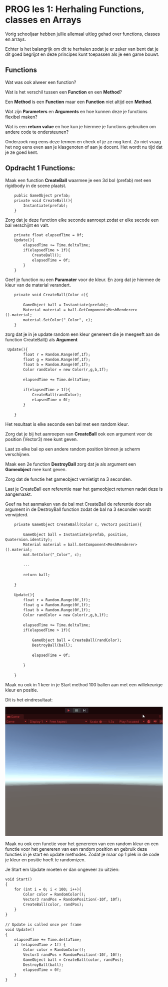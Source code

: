 # PROG les 1: Herhaling Functions, classes en Arrays

Vorig schooljaar hebben jullie allemaal uitleg gehad over functions, classes en arrays.

Echter is het balangrijk om dit te herhalen zodat je er zeker van bent dat je dit goed begrijpt en deze principes kunt toepassen als je een game bouwt.

## Functions

Wat was ook alweer een function?

Wat is het verschil tussen een **Function** en een **Method**?

Een **Method** is een **Function** maar een **Function** niet altijd een **Method**.

Wat zijn **Parameters** en **Arguments** en hoe kunnen deze je functions flexibel maken?

Wat is een **return value** en hoe kun je hiermee je functions gebruiken om andere code te ondersteunen?

Onderzoek nog eens deze termen en check of je ze nog kent. Zo niet vraag het nog eens even aan je klasgenoten of aan je docent. Het wordt nu tijd dat je ze goed kent.

## Opdracht 1 Functions:

Maak een function **CreateBall** waarmee je een 3d bol (prefab) met een rigidbody in de scene plaatst.

```
    public GameObject prefab;
    private void CreateBall(){
        Instantiate(prefab);
    }
```

Zorg dat je deze function elke seconde aanroept zodat er elke secode een bal verschijnt en valt.

```
    private float elapsedTime = 0f;
    Update(){
        elapsedTime += Time.deltaTime;
        if(elapsedTime > 1f){
            CreateBall();
            elapsedTime = 0f;
        }
    }
```

Geef je function nu een **Paramater** voor de kleur. En zorg dat je hiermee de kleur van de material verandert.

```
    private void CreateBall(Color c){

        GameObject ball = Instantiate(prefab);
        Material material = ball.GetComponent<MeshRenderer>().material;
        material.SetColor("_Color", c);
    }
```

zorg dat je in je update random een kleur genereert die je meegeeft aan de function CreateBall() als **Argument**

```
 Update(){
        float r = Random.Range(0f,1f);
        float g = Random.Range(0f,1f);
        float b = Random.Range(0f,1f);
        Color randColor = new Color(r,g,b,1f);

        elapsedTime += Time.deltaTime;

        if(elapsedTime > 1f){
            CreateBall(randColor);
            elapsedTime = 0f;
        }

    }

```

Het resultaat is elke seconde een bal met een random kleur.

Zorg dat je bij het aanroepen van **CreateBall** ook een argument voor de position (Vector3) mee kunt geven.

Laat zo elke bal op een andere random position binnen je scherm verschijnen.

Maak een 2e function **DestroyBall** zorg dat je als argument een **Gameobject** mee kunt geven.

Zorg dat de functie het gameobject vernietigt na 3 seconden.

Laat je CreateBall een referentie naar het gameobject returnen nadat deze is aangemaakt.

Geef na het aanmaken van de bal met CreateBall de referentie door als argument in de DestroyBall function zodat de bal na 3 seconden wordt verwijderd.

```
    private GameObject CreateBall(Color c, Vector3 position){

        GameObject ball = Instantiate(prefab, position, Quaternion.identity);
        Material material = ball.GetComponent<MeshRenderer>().material;
        mat.SetColor("_Color", c);

        ...

        return ball;

    }

    Update(){
        float r = Random.Range(0f,1f);
        float g = Random.Range(0f,1f);
        float b = Random.Range(0f,1f);
        Color randColor = new Color(r,g,b,1f);

        elapsedTime += Time.deltaTime;
        if(elapsedTime > 1f){

            GameObject ball = CreateBall(randColor);
            DestroyBall(ball);

            elapsedTime = 0f;

        }

    }
```

Maak nu ook in 1 keer in je Start method 100 ballen aan met een willekeurige kleur en positie.

Dit is het eindresultaat:

![alt text](../src/01_01_balls.gif)

Maak nu ook een functie voor het genereren van een random kleur en een functie voor het genereren van een random position en gebruik deze functies in je start en update methodes. Zodat je maar op 1 plek in de code je kleur en positie hoeft te randomizen.

Je Start em Update moeten er dan ongeveer zo uitzien:

```
void Start()
{
    for (int i = 0; i < 100; i++){
        Color color = RandomColor();
        Vector3 randPos = RandomPosition(-10f, 10f);
        CreateBall(color, randPos);
    }
}

// Update is called once per frame
void Update()
{
    elapsedTime += Time.deltaTime;
    if (elapsedTime > 1f) {
        Color color = RandomColor();
        Vector3 randPos = RandomPosition(-10f, 10f);
        GameObject ball = CreateBall(color, randPos);
        DestroyBall(ball);
        elapsedTime = 0f;
    }
}
```
